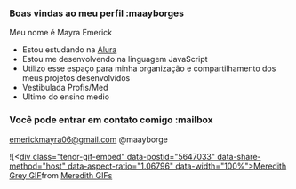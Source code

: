 ### Boas vindas ao meu perfil :maayborges

Meu nome é Mayra Emerick

- Estou estudando na [Alura](https://www.alura.com.br)
- Estou me desenvolvendo na linguagem JavaScript
- Utilizo esse espaço para minha organização e compartilhamento dos meus projetos desenvolvidos
- Vestibulada Profis/Med
- Ultimo do ensino medio 

### Você pode entrar em contato comigo :mailbox

emerickmayra06@gmail.com
@maayborge

![<[div class="tenor-gif-embed" data-postid="5647033" data-share-method="host" data-aspect-ratio="1.06796" data-width="100%"><a href="https://tenor.com/view/meredith-grey-greys-anatomy-gif-5647033">Meredith Grey GIF</a>from <a href="https://tenor.com/search/meredith-gifs">Meredith GIFs</a></div> <script type="text/javascript" async src="https://tenor.com/embed.js"></script>](https://tenor.com/pt-BR/view/meredith-grey-greys-anatomy-gif-5647033)
